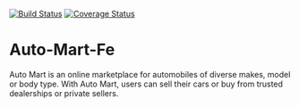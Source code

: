 [![Build Status](https://travis-ci.org/Malaba6/Auto-Mart-Fe.svg?branch=develop)](https://travis-ci.org/Malaba6/Auto-Mart-Fe)
[![Coverage Status](https://coveralls.io/repos/github/Malaba6/Auto-Mart-Fe/badge.svg?branch=develop)](https://coveralls.io/github/Malaba6/Auto-Mart-Fe?branch=develop)
# Auto-Mart-Fe
Auto Mart is an online marketplace for automobiles of diverse makes, model or body type. With Auto Mart, users can sell their cars or buy from trusted dealerships or private sellers.
